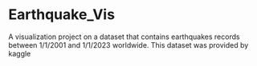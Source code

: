 # Earthquake_Vis
A visualization project on a dataset that contains earthquakes records between 1/1/2001 and 1/1/2023 worldwide. This dataset was provided by kaggle
